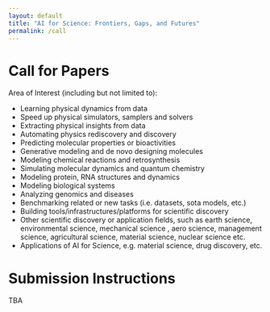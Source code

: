 ```yaml
---
layout: default
title: "AI for Science: Frontiers, Gaps, and Futures"
permalink: /call
---
```


# Call for Papers

Area of Interest (including but not limited to):
- Learning physical dynamics from data
- Speed up physical simulators, samplers and solvers
- Extracting physical insights from data
- Automating physics rediscovery and discovery
- Predicting molecular properties or bioactivities
- Generative modeling and de novo designing molecules
- Modeling chemical reactions and retrosynthesis
- Simulating molecular dynamics and quantum chemistry 
- Modeling protein, RNA structures and dynamics
- Modeling biological systems
- Analyzing genomics and diseases
- Benchmarking related or new tasks (i.e. datasets, sota models, etc.)
- Building tools/infrastructures/platforms for scientific discovery 
- Other scientific discovery or application fields, such as earth science, environmental science, mechanical science , aero science, management science, agricultural science, material science, nuclear science etc.
- Applications of AI for Science, e.g. material science, drug discovery, etc.


# Submission Instructions

TBA
